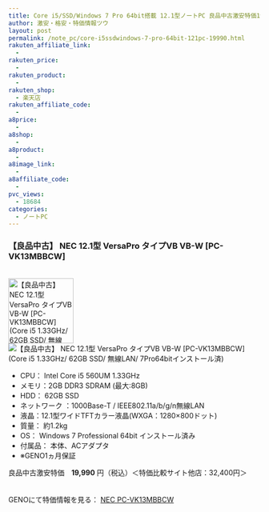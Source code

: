 ```yaml
---
title: Core i5/SSD/Windows 7 Pro 64bit搭載 12.1型ノートPC 良品中古激安特価19,990円！
author: 激安・格安・特価情報ツウ
layout: post
permalink: /note_pc/core-i5ssdwindows-7-pro-64bit-121pc-19990.html
rakuten_affiliate_link:
  - 
rakuten_price:
  - 
rakuten_product:
  - 
rakuten_shop:
  - 楽天店
rakuten_affiliate_code:
  - 
a8price:
  - 
a8shop:
  - 
a8product:
  - 
a8image_link:
  - 
a8affiliate_code:
  - 
pvc_views:
  - 18684
categories:
  - ノートPC
---
```

### 【良品中古】 NEC 12.1型 VersaPro タイプVB VB-W [PC-VK13MBBCW]

<div class="img-bg2 img_L">
  <a href="http://px.a8.net/svt/ejp?a8mat=1I0DKG+A2L0YI+1TD2+5ZEMP&#038;a8ejpredirect=http://www.geno-web.jp/shopdetail/000000035435" title="【良品中古】 NEC 12.1型 VersaPro タイプVB VB-W [PC-VK13MBBCW] (Core i5 1.33GHz/ 62GB SSD/ 無線LAN/ 7Pro64bitインストール済)" target="_blank"><br /> <img border="0" alt="【良品中古】 NEC 12.1型 VersaPro タイプVB VB-W [PC-VK13MBBCW] (Core i5 1.33GHz/ 62GB SSD/ 無線LAN/ 7Pro64bitインストール済)" src="http://i1.wp.com/www.geno-web.jp/shopimages/genoweb/0000000354354.jpg?w=130"width="130" data-recalc-dims="1" /></a><br /> <img border="0" src="http://i2.wp.com/www16.a8.net/0.gif?resize=1%2C1" alt="【良品中古】 NEC 12.1型 VersaPro タイプVB VB-W [PC-VK13MBBCW] (Core i5 1.33GHz/ 62GB SSD/ 無線LAN/ 7Pro64bitインストール済)" data-recalc-dims="1" />
</div>

<!--more-->

  * CPU： Intel Core i5 560UM 1.33GHz 
  * メモリ：2GB DDR3 SDRAM (最大:8GB) 
  * HDD： 62GB SSD 
  * ネットワーク ：1000Base-T / IEEE802.11a/b/g/n無線LAN 
  * 液晶：12.1型ワイドTFTカラー液晶(WXGA：1280×800ドット) 
  * 質量： 約1.2kg 
  * OS： Windows 7 Professional 64bit インストール済み
  * 付属品： 本体、ACアダプタ 
  * ※GENO1ヵ月保証 

良品中古激安特価　<span class="tokka-price"><strong>19,990</strong></span> 円（税込）＜特価比較サイト他店：32,400円＞

　  
GENOにて特価情報を見る： <span class="fs150p"><a href="http://px.a8.net/svt/ejp?a8mat=1I0DKG+A2L0YI+1TD2+5ZEMP&#038;a8ejpredirect=http://www.geno-web.jp/shopdetail/000000035435" target="_blank">NEC PC-VK13MBBCW</a></span>